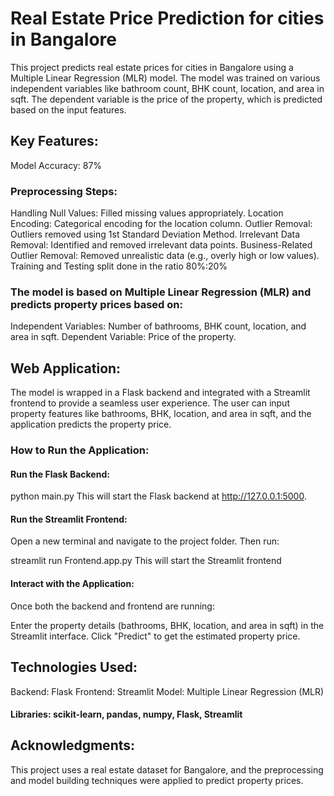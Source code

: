 # Real Estate Price Prediction for cities in Bangalore
This project predicts real estate prices for cities in Bangalore using a Multiple Linear Regression (MLR) model. The model was trained on various independent variables like bathroom count, BHK count, location, and area in sqft. The dependent variable is the price of the property, which is predicted based on the input features.

## Key Features:
Model Accuracy: 87%
### Preprocessing Steps:
 Handling Null Values: Filled missing values appropriately.
 Location Encoding: Categorical encoding for the location column.
 Outlier Removal: Outliers removed using 1st Standard Deviation Method.
 Irrelevant Data Removal: Identified and removed irrelevant data points.
 Business-Related Outlier Removal: Removed unrealistic data (e.g., overly high or low values).
 Training and Testing split done in the ratio 80%:20%
### The model is based on Multiple Linear Regression (MLR) and predicts property prices based on:

 Independent Variables: Number of bathrooms, BHK count, location, and area in sqft.
 Dependent Variable: Price of the property.
## Web Application:
The model is wrapped in a Flask backend and integrated with a Streamlit frontend to provide a seamless user experience. The user can input property features like bathrooms, BHK, location, and area in sqft, and the application predicts the property price.

### How to Run the Application:
#### Run the Flask Backend:
python main.py
This will start the Flask backend at http://127.0.0.1:5000.

#### Run the Streamlit Frontend:
Open a new terminal and navigate to the project folder. Then run:

streamlit run Frontend.app.py
This will start the Streamlit frontend 

#### Interact with the Application:
Once both the backend and frontend are running:

Enter the property details (bathrooms, BHK, location, and area in sqft) in the Streamlit interface.
Click "Predict" to get the estimated property price.
## Technologies Used:
 Backend: Flask
 Frontend: Streamlit
 Model: Multiple Linear Regression (MLR)
#### Libraries: scikit-learn, pandas, numpy, Flask, Streamlit
## Acknowledgments:
This project uses a real estate dataset for Bangalore, and the preprocessing and model building techniques were applied to predict property prices.
